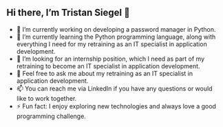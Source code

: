 ## Hi there, I’m Tristan Siegel 👋

- 🔭 I’m currently working on developing a password manager in Python.
- 🌱 I’m currently learning the Python programming language, along with everything I need for my retraining as an IT specialist in application development.
- 👯 I’m looking for an internship position, which I need as part of my retraining to become an IT specialist in application development.
- 💬 Feel free to ask me about my retraining as an IT specialist in application development.
- 📫 You can reach me via LinkedIn if you have any questions or would like to work together.
- ⚡ Fun fact: I enjoy exploring new technologies and always love a good programming challenge.
